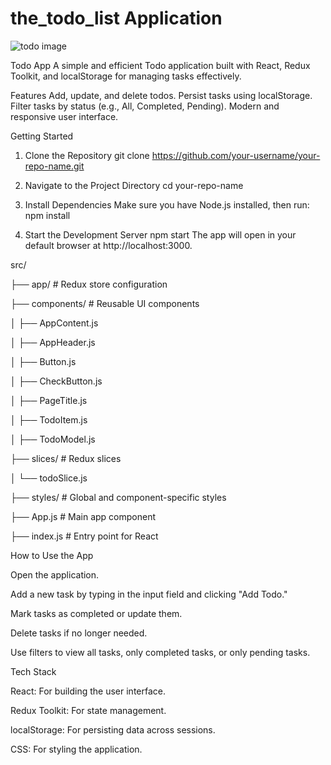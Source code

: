 # the_todo_list Application 
![todo image](https://github.com/user-attachments/assets/20397563-1dc5-4b28-97ce-a764ed8e6939)


Todo App
A simple and efficient Todo application built with React, Redux Toolkit, and localStorage for managing tasks effectively.


Features
Add, update, and delete todos.
Persist tasks using localStorage.
Filter tasks by status (e.g., All, Completed, Pending).
Modern and responsive user interface.


Getting Started
1. Clone the Repository
git clone https://github.com/your-username/your-repo-name.git

2. Navigate to the Project Directory
cd your-repo-name

3. Install Dependencies
    Make sure you have Node.js installed, then run:
npm install

4. Start the Development Server
npm start
The app will open in your default browser at http://localhost:3000.



src/

├── app/                # Redux store configuration

├── components/         # Reusable UI components

│   ├── AppContent.js

│   ├── AppHeader.js

│   ├── Button.js

│   ├── CheckButton.js

│   ├── PageTitle.js

│   ├── TodoItem.js

│   ├── TodoModel.js

├── slices/             # Redux slices

│   └── todoSlice.js

├── styles/             # Global and component-specific styles

├── App.js              # Main app component

├── index.js            # Entry point for React





How to Use the App

Open the application.

Add a new task by typing in the input field and clicking "Add Todo."

Mark tasks as completed or update them.

Delete tasks if no longer needed.

Use filters to view all tasks, only completed tasks, or only pending tasks.




Tech Stack

React: For building the user interface.

Redux Toolkit: For state management.

localStorage: For persisting data across sessions.

CSS: For styling the application.


